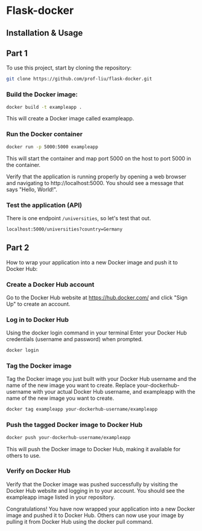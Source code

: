 # Flask-docker

## Installation & Usage

## Part 1

To use this project, start by cloning the repository:
```bash
git clone https://github.com/prof-liu/flask-docker.git
```

### Build the Docker image:
```bash
docker build -t exampleapp .
```
This will create a Docker image called exampleapp.

### Run the Docker container
```bash
docker run -p 5000:5000 exampleapp
```
This will start the container and map port 5000 on the host to port 5000 in the container.

Verify that the application is running properly by opening a web browser and navigating to http://localhost:5000. You should see a message that says "Hello, World!".

### Test the application (API)
There is one endpoint `/universities`, so let's test that out.
```
localhost:5000/universities?country=Germany
```

## Part 2

How to wrap your application into a new Docker image and push it to Docker Hub:

### Create a Docker Hub account 
Go to the Docker Hub website at https://hub.docker.com/ and click "Sign Up" to create an account.

### Log in to Docker Hub 
Using the docker login command in your terminal
Enter your Docker Hub credentials (username and password) when prompted.

```bash
docker login
```
### Tag the Docker image 
Tag the Docker image you just built with your Docker Hub username and the name of the new image you want to create. Replace your-dockerhub-username with your actual Docker Hub username, and exampleapp with the name of the new image you want to create.

```bash
docker tag exampleapp your-dockerhub-username/exampleapp
```

### Push the tagged Docker image to Docker Hub

```bash
docker push your-dockerhub-username/exampleapp
```
This will push the Docker image to Docker Hub, making it available for others to use.

### Verify on Docker Hub
Verify that the Docker image was pushed successfully by visiting the Docker Hub website and logging in to your account. You should see the exampleapp image listed in your repository.

Congratulations! You have now wrapped your application into a new Docker image and pushed it to Docker Hub. Others can now use your image by pulling it from Docker Hub using the docker pull command.
